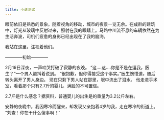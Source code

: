 ```yaml
---
title: 小说测试
---
```

 眼前依旧是熟悉的景象。随着视角的移动，城市的夜景一览无余。在成群的建筑中，灯光从玻璃中反射过来，照射在我的眼睛上。马路中川流不息的车辆依然在为生活奔波，司机们疲惫的身影已经出现在了我的脑海。

我站在这里，注视着他们。

————初始————

2月19日深夜，一声啼哭打破了寂静的夜晚。
“这....这....你是不是在逗我，医生？”一个男人颤抖着说到。
“很抱歉，但你得接受这个事实。”医生惋惜道，随后转头离开了男人身边。
现在只剩下男人站在那里，眼中流出了泪水。
他走进手术室，看着那个只有2.7斤的婴儿，满脸的不可置信。

2.7斤是什么感念？据资料，普通婴儿的出生是的重量为3.2公斤左右。

安静的夜晚中，我因寒冷而醒来，却发现父亲抱着4岁的我，走在寒冷的街道上。
“刘查！你在干什么傻事啊！”